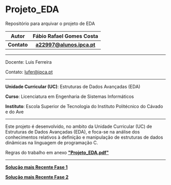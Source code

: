 # Projeto_EDA
Repositório para arquivar o projeto de EDA


|Autor  | Fábio Rafael Gomes Costa |
|:----:|:-------:|
|**Contato**| **a22997@alunos.ipca.pt** |

_____________________________________________________________________________________

Docente: Luis Ferreira

Contato: lufer@ipca.pt

_____________________________________________________________________________________

**Unidade Curricular (UC)**: Estruturas de Dados Avançadas (EDA)

**Curso**: Licenciatura em Engenharia de Sistemas Informáticos

**Instituto**: Escola Superior de Tecnologia do Instituto Politécnico do Cávado e do Ave
_____________________________________________________________________________________

Este projeto é desenvolvido, no ambito da Unidade Curricular (UC) de Estruturas de Dados Avançadas (EDA),  e foca-se na análise dos conhecimentos relativos à definição e manipulação de estruturas de dados dinâmicas na linguagem de programação C. 

Regras do trabalho em anexo [**"Projeto_EDA.pdf"**](Projeto_EDA.pdf)

_____________________________________________________________________________________

[**Solução mais Recente Fase 1**]("Fase%201"/a22997_Projeto_EDA_F1.zip)

[**Solução mais Recente Fase 2**](a22997_Projeto_EDA_F1.zip)
